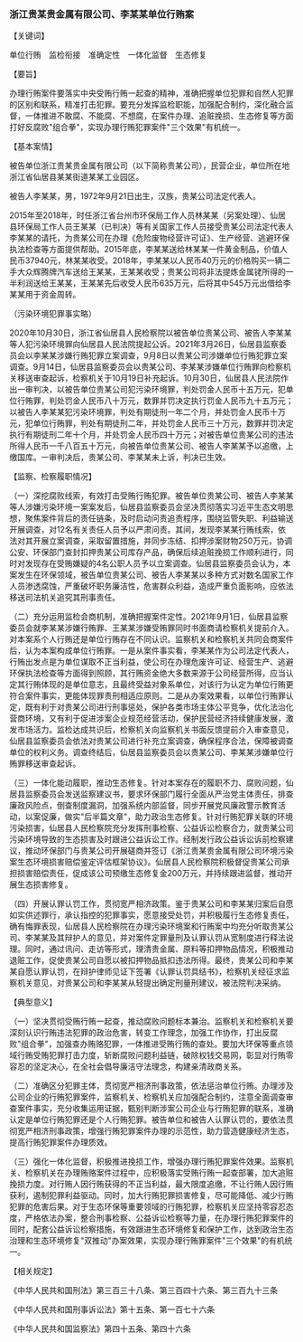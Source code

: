 ###  浙江贵某贵金属有限公司、李某某单位行贿案 

【关键词】

单位行贿  监检衔接  准确定性  一体化监督  生态修复

【要旨】

办理行贿案件要落实中央受贿行贿一起查的精神，准确把握单位犯罪和自然人犯罪的区别和联系，精准打击犯罪。要充分发挥监检职能，加强配合制约，深化融合监督，一体推进不敢腐、不能腐、不想腐，在案件办理、追赃挽损、生态修复等方面打好反腐败"组合拳"，实现办理行贿犯罪案件"三个效果"有机统一。

【基本案情】

被告单位浙江贵某贵金属有限公司（以下简称贵某公司），民营企业，单位所在地浙江省仙居县某某街道某某工业园区。

被告人李某某，男，1972年9月21日出生，汉族，贵某公司法定代表人。

2015年至2018年，时任浙江省台州市环保局工作人员林某某（另案处理）、仙居县环保局工作人员王某某（已判决）等有关国家工作人员接受贵某公司法定代表人李某某的请托，为贵某公司在办理《危险废物经营许可证》、生产经营、逃避环保执法检查等方面提供帮助。2015年底，李某某送给林某某一件黄金制品，价值人民币37940元，林某某收受。2018年，李某某以人民币40万元的价格购买一辆二手大众辉腾牌汽车送给王某某，王某某收受；贵某公司将非法提炼金属铑所得的一半利润送给王某某，王某某先后收受人民币635万元，后将其中545万元出借给李某某用于资金周转。

（污染环境犯罪事实略）

2020年10月30日，浙江省仙居县人民检察院以被告单位贵某公司、被告人李某某等人犯污染环境罪向仙居县人民法院提起公诉。2021年3月26日，仙居县监察委员会以李某某涉嫌行贿犯罪立案调查，9月8日以贵某公司涉嫌单位行贿犯罪立案调查。9月14日，仙居县监察委员会以贵某公司、李某某涉嫌单位行贿罪向检察机关移送审查起诉，检察机关于10月19日补充起诉。10月30日，仙居县人民法院作出一审判决，以被告单位贵某公司犯污染环境罪，判处罚金人民币十五万元，犯单位行贿罪，判处罚金人民币八十万元，数罪并罚决定执行罚金人民币九十五万元；以被告人李某某犯污染环境罪，判处有期徒刑一年二个月，并处罚金人民币十万元，犯单位行贿罪，判处有期徒刑二年，并处罚金人民币三十万元，数罪并罚决定执行有期徒刑二年十个月，并处罚金人民币四十万元；对被告单位贵某公司的违法所得人民币一千八百五十万元，向被告单位贵某公司、被告人李某某予以追缴，上缴国库。一审判决后，贵某公司、李某某未上诉，判决已生效。

【监察、检察履职情况】

（一）深挖腐败线索，有效打击受贿行贿犯罪。被告单位贵某公司、被告人李某某等人涉嫌污染环境一案案发后，仙居县监察委员会坚决贯彻落实习近平生态文明思想，聚焦案件背后的责任链条，及时启动问责追责程序，围绕监管失职、利益输送开展调查，对12名有关责任人员予以严肃问责。其间，发现李某某行贿线索，依法对其开展立案调查，采取留置措施，并同步冻结、扣押涉案财物250万元，协调公安、环保部门查封扣押贵某公司库存产品，确保后续追赃挽损工作顺利进行，同时对发现存在受贿嫌疑的4名公职人员予以立案调查。仙居县监察委员会认为，本案发生在环保领域，被告单位贵某公司、被告人李某某以多种方式对数名国家工作人员渗透腐蚀，严重破坏职务廉洁性，危害群众利益，造成严重负面影响，应依法移送司法机关追究其刑事责任。

（二）充分运用监检会商机制，准确把握案件定性。2021年9月1日，仙居县监察委员会就李某某涉嫌行贿罪、王某某涉嫌受贿罪同时书面商请检察机关提前介入。对本案系个人行贿还是单位行贿存在不同认识。监察机关和检察机关共同会商案件后，认为本案构成单位行贿罪。一是从案件事实看，李某某作为公司法定代表人，行贿出发点是为单位谋取不正当利益，使公司在办理危废许可证、经营生产、逃避环保执法检查等方面得到照顾，其行贿资金绝大多数来源于公司经营所得，应当认定其行贿体现的是单位意志，且最终受益对象系单位，对该行为认定为单位行贿更符合案件事实，更能体现罪责刑相适应原则。二是从办案效果看，以单位行贿罪认定，既有利于对贵某公司进行刑事惩处，保护各类市场主体公平竞争，优化法治化营商环境，又有利于促进涉案企业规范经营活动，保护民营经济持续健康发展，激发市场活力。监检达成共识后，检察机关向监察机关书面反馈提前介入审查意见，仙居县监察委员会依法对贵某公司进行补充立案调查，确保程序合法，保障被调查单位的权利义务。调查终结后，仙居县监察委员会以贵某公司、李某某涉嫌单位行贿罪移送审查起诉。

（三）一体化能动履职，推动生态修复。针对本案存在的履职不力、腐败问题，仙居县监察委员会发送监察建议书，要求环保部门履行全面从严治党主体责任，排查廉政风险点，倒查制度漏洞，加强系统内部监督，同步开展党风廉政警示教育活动，以案促廉，做实"后半篇文章"，助力政治生态修复。针对行贿犯罪关联的环境污染损害，仙居县人民检察院充分发挥刑事检察、公益诉讼检察合力，就贵某公司污染环境导致的生态损害及时跟进公益诉讼工作。经制发行政公益诉讼诉前检察建议，推动环保部门与贵某公司开展磋商并签订《浙江贵某贵金属有限公司环境污染案生态环境损害赔偿鉴定评估框架协议》。仙居县人民检察院积极督促贵某公司承担损害赔偿责任，促成该公司预缴生态修复金200万元，并持续跟进监督，推动开展生态损害修复。

（四）开展认罪认罚工作，贯彻宽严相济政策。鉴于贵某公司和李某某归案后自愿如实供述罪行，承认指控的犯罪事实，愿意接受处罚，并积极履行生态修复责任，确有悔罪表现，仙居县人民检察院在办理污染环境案和行贿案中均充分听取贵某公司、李某某及其辩护人的意见，并对案件定罪量刑及认罪认罚从宽制度进行释法说理。同时，通过讯问、走访等形式，理清贵金属、原料等扣押物品情况，积极推动退赃工作，促使贵某公司自愿以被扣押物品抵扣违法所得。最终，贵某公司和李某某自愿认罪认罚，在辩护律师见证下签署《认罪认罚具结书》，检察机关经征求监察机关意见，对贵某公司和李某某从轻提出确定刑量刑建议，被法院判决采纳。

【典型意义】

（一）坚决贯彻受贿行贿一起查，推动腐败问题标本兼治。监察机关和检察机关要深刻认识行贿违法犯罪的政治危害，转变工作理念，加强工作协作，打出反腐败"组合拳"，加强查办贿赂犯罪，一体推进受贿行贿的查处。要加大环保等重点领域行贿受贿犯罪打击力度，斩断腐败问题利益链，破除权钱交易网，彰显对行贿零容忍的坚定决心，在全社会倡导廉洁守法理念，构建亲清政商关系。

（二）准确区分犯罪主体，贯彻宽严相济刑事政策，依法惩治单位行贿。办理涉及公司企业的行贿犯罪案件，监察机关、检察机关应加强配合制约，注意全面调查审查案件事实，充分收集运用证据，甄别判断涉案公司企业与行贿犯罪的联系，准确认定是单位行贿犯罪还是个人行贿犯罪。被告单位和被告人认罪认罚的，要依法贯彻宽严相济刑事政策，增强行贿犯罪案件办理的示范性，助力营造健康经济生态，提高行贿犯罪案件办理质效。

（三）强化一体化监督，积极推进挽损工作，增强办理行贿犯罪案件效果。监察机关、检察机关在办理贿赂案件过程中，应积极落实受贿行贿一起查部署，加大追赃挽损力度。对行贿人因行贿获得的不正当利益，最大限度追缴，不让行贿人因行贿获利，遏制犯罪利益驱动。同时，加大行贿犯罪损害修复，尽可能降低、减少行贿犯罪的危害后果。对于生态环保等重要领域的行贿犯罪，检察机关应坚持零容忍态度，严格依法办案，整合刑事检察、公益诉讼检察等力量，在办理行贿犯罪案件的同时，配套公益诉讼检察措施，有效跟进生态环境修复和保护工作，达到政治生态治理和生态环境修复"双推动"办案效果，实现办理行贿罪案件"三个效果"的有机统一。

【相关规定】

《中华人民共和国刑法》第三百三十八条、第三百四十六条、第三百九十三条

《中华人民共和国刑事诉讼法》第十五条、第一百七十六条

《中华人民共和国监察法》第四十五条、第四十六条
